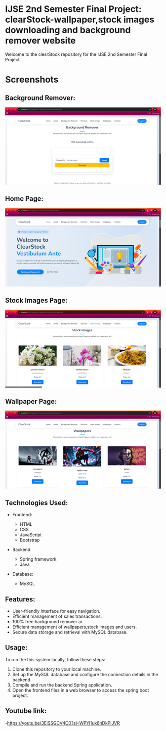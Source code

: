 
# IJSE 2nd Semester Final Project: clearStock-wallpaper,stock images downloading and background remover website

Welcome to the clesrStock repository for the IJSE 2nd Semester Final Project.

# Screenshots

## Background Remover:
![image alt](https://github.com/vinilvidushanka/Spring-boot---ClearStock/blob/5249a3ee43962558fb7843fc2f0a3cda8ae55982/FrontEnd/assets/img/homr/Screenshot%20(93).png)
## Home Page:
![image alt](https://github.com/vinilvidushanka/Spring-boot---ClearStock/blob/1766eb8b4e10d21302e2708e900f6f1a99259198/FrontEnd/assets/img/homr/Screenshot%20(91).png)
## Stock Images Page:
![image alt](https://github.com/vinilvidushanka/Spring-boot---ClearStock/blob/1766eb8b4e10d21302e2708e900f6f1a99259198/FrontEnd/assets/img/homr/Screenshot%20(89).png)
## Wallpaper Page:
![image alt](https://github.com/vinilvidushanka/Spring-boot---ClearStock/blob/e19f88b7219fe481720c935d991166dc6fc84e43/FrontEnd/assets/img/homr/Screenshot%20(92).png)


## Technologies Used:

- Frontend:
    - HTML
    - CSS
    - JavaScript
    - Bootstrap

- Backend:
    - Spring framework
    - Java

- Database:
    - MySQL

## Features:

- User-friendly interface for easy navigation.
- Efficient management of sales transactions.
- 100% free background remover ai.
- Efficient management of wallpapers,stock images and users.
- Secure data storage and retrieval with MySQL database.

## Usage:

To run the this system locally, follow these steps:

1. Clone this repository to your local machine.
2. Set up the MySQL database and configure the connection details in the backend.
3. Compile and run the backend Spring application.
4. Open the frontend files in a web browser to access the spring boot project.

## Youtube link:

-https://youtu.be/3EISSGCV4C0?si=WPYi1uk8hDkPIJVR

